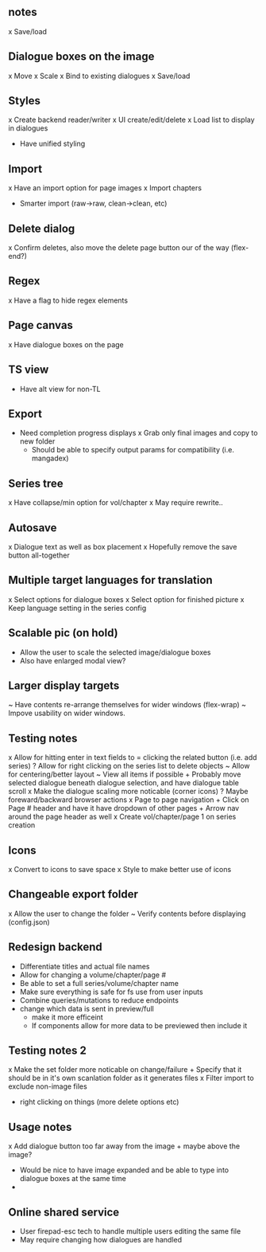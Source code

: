 ## notes
x Save/load

## Dialogue boxes on the image
x Move
x Scale
x Bind to existing dialogues
x Save/load

## Styles
x Create backend reader/writer
x UI create/edit/delete
x Load list to display in dialogues
- Have unified styling

## Import
x Have an import option for page images
x Import chapters
- Smarter import (raw->raw, clean->clean, etc)

## Delete dialog
x Confirm deletes, also move the delete page button our of the way (flex-end?)

## Regex
x Have a flag to hide regex elements

## Page canvas
x Have dialogue boxes on the page

## TS view
- Have alt view for non-TL

## Export
- Need completion progress displays
x Grab only final images and copy to new folder
    + Should be able to specify output params for compatibility (i.e. mangadex)

## Series tree
x Have collapse/min option for vol/chapter
x May require rewrite..

## Autosave
x Dialogue text as well as box placement
x Hopefully remove the save button all-together

## Multiple target languages for translation
x Select options for dialogue boxes
x Select option for finished picture
x Keep language setting in the series config

## Scalable pic (on hold)
- Allow the user to scale the selected image/dialogue boxes
- Also have enlarged modal view?

## Larger display targets
~ Have contents re-arrange themselves for wider windows (flex-wrap)
~ Impove usability on wider windows.


## Testing notes
x Allow for hitting enter in text fields to = clicking the related button (i.e. add series)
? Allow for right clicking on the series list to delete objects
~ Allow for centering/better layout
~ View all items if possible
    + Probably move selected dialogue beneath dialogue selection, and have dialogue table scroll
x Make the dialogue scaling more noticable (corner icons)
? Maybe foreward/backward browser actions
x Page to page navigation
    + Click on Page # header and have it have dropdown of other pages
    + Arrow nav around the page header as well
x Create vol/chapter/page 1 on series creation

## Icons
x Convert to icons to save space
x Style to make better use of icons

## Changeable export folder
x Allow the user to change the folder
~ Verify contents before displaying (config.json)

## Redesign backend
- Differentiate titles and actual file names
- Allow for changing a volume/chapter/page #
- Be able to set a full series/volume/chapter name
- Make sure everything is safe for fs use from user inputs
- Combine queries/mutations to reduce endpoints
- change which data is sent in preview/full
    + make it more efficeint
    + If components allow for more data to be previewed then include it

## Testing notes 2
x Make the set folder more noticable on change/failure
    + Specify that it should be in it's own scanlation folder as it generates files
x Filter import to exclude non-image files
- right clicking on things (more delete options etc)

## Usage notes
x Add dialogue button too far away from the image
    + maybe above the image?
- Would be nice to have image expanded and be able to type into dialogue boxes at the same time
-

## Online shared service
- User firepad-esc tech to handle multiple users editing the same file
- May require changing how dialogues are handled